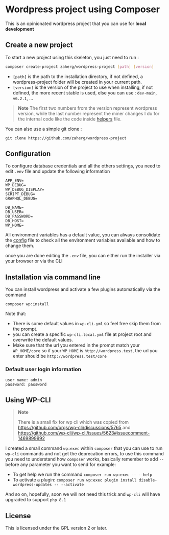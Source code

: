 # Wordpress project using Composer

This is an opinionated wordpress project that you can use for **local development**

## Create a new project

To start a new project using this skeleton, you just need to run :

```bash
composer create-project zaherg/wordpress-project [path] [version]
```

- `[path]` is the path to the installation directory, if not defined, a wordpress-project folder will be created in your current path.
- `[version]` is the version of the project to use when installing, if not defined, the more recent stable is used, else you can use : `dev-main`, `v6.2.1`, ...

> **Note**
> The first two numbers from the version represent wordpress version, while the last number represent the miner changes 
> I do for the internal code like the code inside [helpers](./support/helpers.php) file.

You can also use a simple git clone :

```
git clone https://github.com/zaherg/wordpress-project
```

## Configuration

To configure database credentials and all the others settings, you need to edit `.env` file and update the following information

```dotenv
APP_ENV=
WP_DEBUG=
WP_DEBUG_DISPLAY=
SCRIPT_DEBUG=
GRAPHQL_DEBUG=

DB_NAME=
DB_USER=
DB_PASSWORD=
DB_HOST=
WP_HOME=
```

All environment variables has a default value, you can always consolidate the [config](./support/config.php) file
to check all the environment variables available and how to change them.

once you are done editing the `.env` file, you can either run the installer via your browser or via the CLI

## Installation via command line

You can install wordpress and activate a few plugins automatically via the command

```
composer wp:install
```

Note that:
- There is some default values in `wp-cli.yml` so feel free skip them from the prompt.
- you can create a specific `wp-cli.local.yml` file at project root and overwrite the default values.
- Make sure that the url you entered in the prompt match your `WP_HOME/core` so if your `WP_HOME` is `http://wordpress.test`, the url you enter should be `http://wordpress.test/core`

### Default user login information

```
user name: admin
password: password
```

## Using WP-CLI

> **Note**
>
> There is a small fix for wp cli which was copied from https://github.com/orgs/wp-cli/discussions/5765 and
> https://github.com/wp-cli/wp-cli/issues/5623#issuecomment-1469899992

I created a small command `wp:exec` within `composer` that you can use to run `wp-cli` commands and not get the deprecation errors,
to use this command you need to understand how `composer` works, basically remember to add `--` before any parameter you want to send
for example: 

- To get help we run the command `composer run wp:exec -- --help`
- To activate a plugin: `composer run wp:exec plugin install disable-wordpress-updates -- --activate`

And so on, hopefully, soon we will not need this trick and `wp-cli` will have upgraded to support `php 8.1`


## License

This is licensed under the GPL version 2 or later.